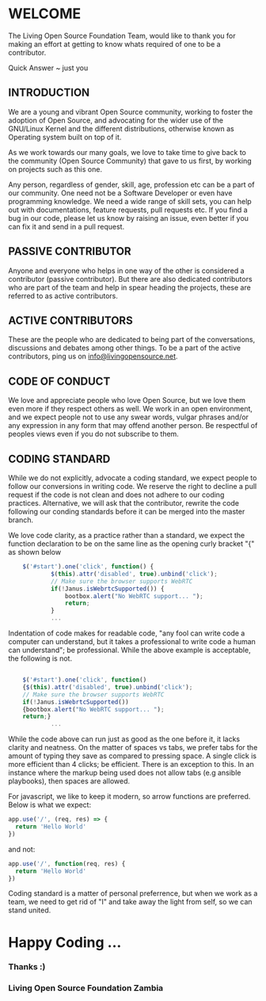 # WELCOME

The Living Open Source Foundation Team, would like to thank you for making an effort at getting to know whats required of one to be a contributor.

 Quick Answer ~ just you

## INTRODUCTION

We are a young and vibrant Open Source community, working to foster the adoption of Open Source, and advocating for the wider use of the GNU/Linux Kernel and the different distributions, otherwise known as Operating system built on top of it.

As we work towards our many goals, we love to take time to give back to the community (Open Source Community) that gave to us first, by working on projects such as this one.

Any person, regardless of gender, skill, age, profession etc can be a part of our community.
One need not be a Software Developer or even have programming knowledge.
We need a wide range of skill sets, you can help out with documentations, feature requests, pull requests etc.
If you find a bug in our code, please let us know by raising an issue, even better if you can fix it and send in a pull request.

## PASSIVE CONTRIBUTOR

Anyone and everyone who helps in one way of the other is considered a contributor (passive contributor).
But there are also dedicated contributors who are part of the team and help in spear heading the projects, these are referred to as active contributors.

## ACTIVE CONTRIBUTORS

These are the people who are dedicated to being part of the conversations, discussions and debates among other things.
To be a part of the active contributors, ping us on [info@livingopensource.net](mailto:info@livingopensource.net).

## CODE OF CONDUCT

We love and appreciate people who love Open Source, but we love them even more if they respect others as well.
We work in an open environment, and we expect people not to use any swear words, vulgar phrases and/or any expression in any form that may offend another person.
Be respectful of peoples views even if you do not subscribe to them.

## CODING STANDARD

While we do not explicitly, advocate a coding standard, we expect people to follow our conversions in writing code. We reserve the right to decline a pull request if the code is not clean and does not adhere to our coding practices. Alternative, we will ask that the contributor, rewrite the code following our conding standards before it can be merged into the master branch. 

We love code clarity, as a practice rather than a standard, we expect the function declaration to be on the same line as the opening curly bracket "{" as shown below


```javascript
	$('#start').one('click', function() {
			$(this).attr('disabled', true).unbind('click');
			// Make sure the browser supports WebRTC
			if(!Janus.isWebrtcSupported()) {
				bootbox.alert("No WebRTC support... ");
				return;
            }
            ...
```

Indentation of code makes for readable code, "any fool can write code a computer can understand, but it takes a professional to write code a human can understand"; be professional.
While the above example is acceptable, the following is not.

```javascript

    $('#start').one('click', function()
    {$(this).attr('disabled', true).unbind('click');
	// Make sure the browser supports WebRTC
    if(!Janus.isWebrtcSupported()) 
    {bootbox.alert("No WebRTC support... ");
	return;}
            ...
```

While the code above can run just as good as the one before it, it lacks clarity and neatness.
On the matter of spaces vs tabs, we prefer tabs for the amount of typing they save as compared to pressing space. A single click is more efficient than 4 clicks; be efficient.
There is an exception to this. In an instance where the markup being used does not allow tabs (e.g ansible playbooks), then spaces are allowed.

For javascript, we like to keep it modern, so arrow functions are preferred. Below is what we expect:

```javascript
app.use('/', (req, res) => {
  return 'Hello World'  
})
```

and not:

```javascript
app.use('/', function(req, res) {
  return 'Hello World'  
})
```

Coding standard is a matter of personal preferrence, but when we work as a team, we need to get rid of "I" and take away the light from self, so we can stand united.


#  Happy Coding ...
### Thanks :)
### Living Open Source Foundation Zambia